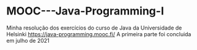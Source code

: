 # MOOC---Java-Programming-I
Minha resolução dos exercícios do curso de Java da Universidade de Helsinki
https://java-programming.mooc.fi/
A primeira parte foi concluida em julho de 2021
